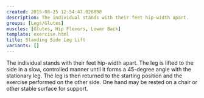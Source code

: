 ```yaml
---
created: 2015-08-25 12:54:47.026898
description: The individual stands with their feet hip-width apart.
groups: [Legs/Glutes]
muscles: [Glutes, Hip Flexors, Lower Back]
template: exercise.html
title: Standing Side Leg Lift
variants: []
---
```

The individual stands with their feet hip-width apart. The leg is lifted to the side in a slow, controlled manner until it forms a 45-degree angle with the stationary leg. The leg is then returned to the starting position and the exercise performed on the other side. One hand may be rested on a chair or other stable surface for support.